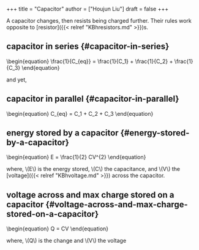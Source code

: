+++
title = "Capacitor"
author = ["Houjun Liu"]
draft = false
+++

A capacitor changes, then resists being charged further. Their rules work opposite to [resistor]({{< relref "KBhresistors.md" >}})s.


## capacitor in series {#capacitor-in-series}

\begin{equation}
\frac{1}{C\_{eq}} = \frac{1}{C\_1} + \frac{1}{C\_2} + \frac{1}{C\_3}
\end{equation}

and yet,


## capacitor in parallel {#capacitor-in-parallel}

\begin{equation}
C\_{eq} = C\_1 + C\_2 + C\_3
\end{equation}


## energy stored by a capacitor {#energy-stored-by-a-capacitor}

\begin{equation}
E = \frac{1}{2} CV^{2}
\end{equation}

where, \\(E\\) is the energy stored, \\(C\\) the capacitance, and \\(V\\) the [voltage]({{< relref "KBhvoltage.md" >}}) across the capacitor.


## voltage across and max charge stored on a capacitor {#voltage-across-and-max-charge-stored-on-a-capacitor}

\begin{equation}
Q = CV
\end{equation}

where, \\(Q\\) is the change and \\(V\\) the voltage
